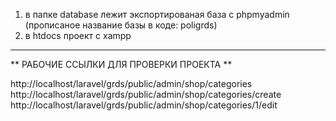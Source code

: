 1. в папке database лежит экспортированая база с phpmyadmin (прописаное название базы в коде: poligrds)
2. в htdocs проект с xampp
-----------------------------------------
** РАБОЧИЕ ССЫЛКИ ДЛЯ ПРОВЕРКИ ПРОЕКТА **

http://localhost/laravel/grds/public/admin/shop/categories
http://localhost/laravel/grds/public/admin/shop/categories/create
http://localhost/laravel/grds/public/admin/shop/categories/1/edit
